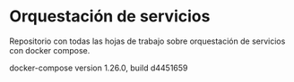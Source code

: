 # Orquestación de servicios 
Repositorio con todas las hojas de trabajo sobre orquestación de servicios con docker compose.

docker-compose version 1.26.0, build d4451659

